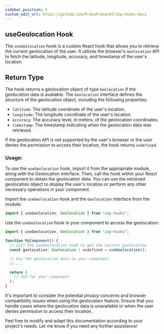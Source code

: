 ```yaml
---
sidebar_position: 4
custom_edit_url: https://github.com/PranuPranav97/zop-hooks-docs
---
```


## useGeolocation Hook

The `useGeolocation` hook is a custom React hook that allows you to retrieve the current geolocation of the user. It utilizes the browser's `Geolocation` API to fetch the latitude, longitude, accuracy, and timestamp of the user's location.

## Return Type

The hook returns a geolocation object of type `Geolocation` if the geolocation data is available. The `Geolocation` interface defines the structure of the geolocation object, including the following properties:

- `latitude`: The latitude coordinate of the user's location.
- `longitude`: The longitude coordinate of the user's location.
- `accuracy`: The accuracy level, in meters, of the geolocation coordinates.
- `timestamp`: The timestamp indicating when the geolocation data was retrieved.

If the geolocation API is not supported by the user's browser or the user denies the permission to access their location, the hook returns `undefined`.

### Usage:

To use the `useGeolocation` hook, import it from the appropriate module, along with the Geolocation interface. Then, call the hook within your React component to obtain the geolocation data. You can use the retrieved geolocation object to display the user's location or perform any other necessary operations in your component.

Import the `useGeolocation` hook and the `Geolocation` interface from the module:

```typescript
import { useGeolocation, Geolocation } from "zop-hooks";
```

Use the `useGeolocation` hook in your component to access the geolocation:

```typescript
import { useGeolocation, Geolocation } from "zop-hooks";

function MyComponent() {
  // Call the useGeolocation hook to get the current geolocation
  const geolocation: Geolocation | undefined = useGeolocation();

  // Use the geolocation data in your component
  // ...

  return (
    // JSX for your component
  );
}

```

It's important to consider the potential privacy concerns and browser compatibility issues when using the geolocation feature. Ensure that you handle cases where the geolocation data is unavailable or when the user denies permission to access their location.

Feel free to modify and adapt this documentation according to your project's needs. Let me know if you need any further assistance!
